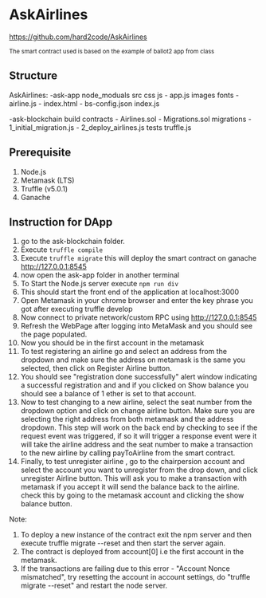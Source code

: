 # AskAirlines


https://github.com/hard2code/AskAirlines

<small> The smart contract used is based on the example of ballot2 app from class </small>

## Structure

AskAirlines:
   -ask-app
      node_moduals
      src
        css
		    js
          - app.js
        images
        fonts
        - airline.js
        - index.html
		 - bs-config.json
	   index.js

   -ask-blockchain
        build
        contracts
          - Airlines.sol
          - Migrations.sol
        migrations
          - 1_initial_migration.js
          - 2_deploy_airlines.js
        tests
        truffle.js


## Prerequisite
1. Node.js
2. Metamask (LTS)
3. Truffle (v5.0.1)
4. Ganache



## Instruction for DApp

1. go to the ask-blockchain folder.
2. Execute `truffle compile`
3. Execute  `truffle migrate` this will deploy the smart contract on ganache http://127.0.0.1:8545
4. now open the ask-app folder in another terminal
5. To Start the Node.js server execute `npm run div`
6. This should start the front end of the application at localhost:3000
7. Open Metamask in your chrome browser and enter the key phrase you got after executing truffle develop
8. Now connect to private network/custom RPC using http://127.0.0.1:8545
7. Refresh the WebPage after logging into MetaMask and you should see the page populated.
8. Now you should be in the first account in the metamask
9. To test registering an airline go and select an address from the dropdown and make sure the address on metamask is the same you selected, then click on Register Airline button.
10. You should see "registration done successfully" alert window indicating a successful registration and and if you clicked on Show balance you should see a balance of 1 ether is set to that account.
11. Now to test changing to a new airline, select the seat number from the dropdown option and click on change airline button. Make sure you are selecting the right address from both metamask and the address dropdown. This step will work on the back end by checking to see if the request event was triggered, if so it will trigger a response event were it will take the airline address and the seat number to make a transaction to the new airline by calling payToAirline from the smart contract.
13. Finally, to test unregister airline , go to the chairpersion account and select the account you want to unregister from the drop down, and click unregister Airline button. This will ask you to make a transaction with metamask if you accept it will send the balance back to the airline. check this by going to the metamask account and clicking the show balance button.

Note:
1. To deploy a new instance of the contract exit the npm server and then execute truffle migrate --reset and then start the server again.
2. The contract is deployed from account[0] i.e the first account in the metamask.
3. If the transactions are failing due to this error - "Account Nonce mismatched", try resetting the account in account settings, do "truffle migrate --reset" and restart the node server.
